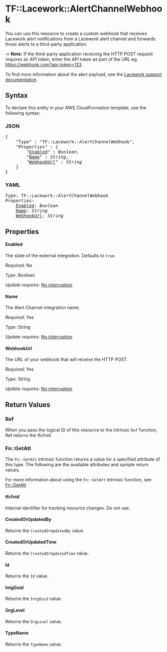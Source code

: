 # TF::Lacework::AlertChannelWebhook

You can use this resource to create a custom webhook that receives Lacework alert notifications from a Lacework alert channel and forwards those alerts to a third-party application.

-> **Note:**  If the third-party application receiving the HTTP POST request requires an API token, enter the API token as part of the URL eg. https://webhook.com?api-token=123

To find more information about the alert payload, see the [Lacework support documentation](https://support.lacework.com/hc/en-us/articles/360034367393-Webhook).

## Syntax

To declare this entity in your AWS CloudFormation template, use the following syntax:

### JSON

<pre>
{
    "Type" : "TF::Lacework::AlertChannelWebhook",
    "Properties" : {
        "<a href="#enabled" title="Enabled">Enabled</a>" : <i>Boolean</i>,
        "<a href="#name" title="Name">Name</a>" : <i>String</i>,
        "<a href="#webhookurl" title="WebhookUrl">WebhookUrl</a>" : <i>String</i>
    }
}
</pre>

### YAML

<pre>
Type: TF::Lacework::AlertChannelWebhook
Properties:
    <a href="#enabled" title="Enabled">Enabled</a>: <i>Boolean</i>
    <a href="#name" title="Name">Name</a>: <i>String</i>
    <a href="#webhookurl" title="WebhookUrl">WebhookUrl</a>: <i>String</i>
</pre>

## Properties

#### Enabled

The state of the external integration. Defaults to `true`.

_Required_: No

_Type_: Boolean

_Update requires_: [No interruption](https://docs.aws.amazon.com/AWSCloudFormation/latest/UserGuide/using-cfn-updating-stacks-update-behaviors.html#update-no-interrupt)

#### Name

The Alert Channel integration name.

_Required_: Yes

_Type_: String

_Update requires_: [No interruption](https://docs.aws.amazon.com/AWSCloudFormation/latest/UserGuide/using-cfn-updating-stacks-update-behaviors.html#update-no-interrupt)

#### WebhookUrl

The URL of your webhook that will receive the HTTP POST.

_Required_: Yes

_Type_: String

_Update requires_: [No interruption](https://docs.aws.amazon.com/AWSCloudFormation/latest/UserGuide/using-cfn-updating-stacks-update-behaviors.html#update-no-interrupt)

## Return Values

### Ref

When you pass the logical ID of this resource to the intrinsic `Ref` function, Ref returns the tfcfnid.

### Fn::GetAtt

The `Fn::GetAtt` intrinsic function returns a value for a specified attribute of this type. The following are the available attributes and sample return values.

For more information about using the `Fn::GetAtt` intrinsic function, see [Fn::GetAtt](https://docs.aws.amazon.com/AWSCloudFormation/latest/UserGuide/intrinsic-function-reference-getatt.html).

#### tfcfnid

Internal identifier for tracking resource changes. Do not use.

#### CreatedOrUpdatedBy

Returns the <code>CreatedOrUpdatedBy</code> value.

#### CreatedOrUpdatedTime

Returns the <code>CreatedOrUpdatedTime</code> value.

#### Id

Returns the <code>Id</code> value.

#### IntgGuid

Returns the <code>IntgGuid</code> value.

#### OrgLevel

Returns the <code>OrgLevel</code> value.

#### TypeName

Returns the <code>TypeName</code> value.

